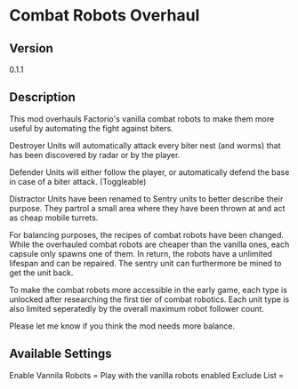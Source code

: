 # Combat Robots Overhaul

## Version
0.1.1

## Description
This mod overhauls Factorio's vanilla combat robots to make them more useful by automating the fight against biters. 

Destroyer Units will automatically attack every biter nest (and worms) that has been discovered by radar or by the player. 

Defender Units will either follow the player, or automatically defend the base in case of a biter attack. (Toggleable)

Distractor Units have been renamed to Sentry units to better describe their purpose. They partrol a small area where they have been thrown at and act as cheap mobile turrets. 

For balancing purposes, the recipes of combat robots have been changed. While the overhauled combat robots are cheaper than the vanilla ones, each capsule only spawns one of them. In return, the robots have a unlimited lifespan and can be repaired. The sentry unit can furthermore be mined to get the unit back. 

To make the combat robots more accessible in the early game, each type is unlocked after researching the first tier of combat robotics. Each unit type is also limited seperatedly by the overall maximum robot follower count. 

Please let me know if you think the mod needs more balance. 

## Available Settings
Enable Vannila Robots = Play with the vanilla robots enabled
Exclude List = Exclude Prototypes from automatically being defended by defender robots
Sentry Radius = The Patrol area of sentry units (Default: 10 tiles)
Base Defender Radius = The maximum distance for defender Units to defend the base. (Default: 2500 tiles)
Defender Distance = Social distancing of defender units while following the player (Default: 3 tiles)
Time before Attack: How long destroyer units wait after being created until they start their attack (Default: 10 Seconds)


